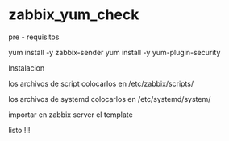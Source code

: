# zabbix_yum_check

pre - requisitos

yum install -y zabbix-sender
yum install -y yum-plugin-security

Instalacion

los archivos de script colocarlos en /etc/zabbix/scripts/

los archivos de systemd colocarlos en /etc/systemd/system/

importar en zabbix server el template

listo !!!
